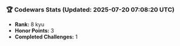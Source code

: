 ### 🏆 Codewars Stats (Updated: 2025-07-20 07:08:20 UTC)

- **Rank:** 8 kyu
- **Honor Points:** 3
- **Completed Challenges:** 1
